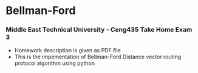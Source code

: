 # Bellman-Ford
### Middle East Technical University - Ceng435 Take Home Exam 3

- Homework description is given as PDF file
- This is the impementation of Bellman-Ford Distance vector routing protocol algorithm using python 
